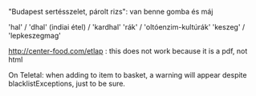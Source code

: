 "Budapest sertésszelet, párolt rizs": van benne gomba és máj

'hal' / 'dhal' (indiai étel) / 'kardhal'
'rák' / 'oltóenzim-kultúrák'
'keszeg' / 'lepkeszegmag'

http://center-food.com/etlap : this does not work because it is a pdf, not html

On Teletal: when adding to item to basket, a warning will appear despite blacklistExceptions, just to be sure.